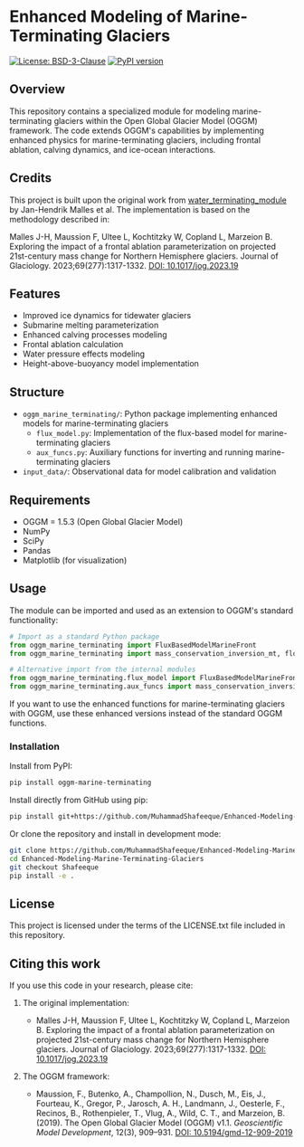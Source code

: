 ﻿# Enhanced Modeling of Marine-Terminating Glaciers

[![License: BSD-3-Clause](https://img.shields.io/badge/License-BSD_3--Clause-blue.svg)](https://github.com/MuhammadShafeeque/Enhanced-Modeling-Marine-Terminating-Glaciers/blob/main/LICENSE.txt)
[![PyPI version](https://badge.fury.io/py/oggm_marine_terminating.svg)](https://pypi.org/project/oggm-marine-terminating/)

## Overview

This repository contains a specialized module for modeling marine-terminating glaciers within the Open Global Glacier Model (OGGM) framework. The code extends OGGM's capabilities by implementing enhanced physics for marine-terminating glaciers, including frontal ablation, calving dynamics, and ice-ocean interactions.

## Credits

This project is built upon the original work from [water_terminating_module](https://github.com/jmalles/water_terminating_module) by Jan-Hendrik Malles et al. The implementation is based on the methodology described in:

Malles J-H, Maussion F, Ultee L, Kochtitzky W, Copland L, Marzeion B. Exploring the impact of a frontal ablation parameterization on projected 21st-century mass change for Northern Hemisphere glaciers. Journal of Glaciology. 2023;69(277):1317-1332. [DOI: 10.1017/jog.2023.19](https://doi.org/10.1017/jog.2023.19)

## Features

- Improved ice dynamics for tidewater glaciers
- Submarine melting parameterization
- Enhanced calving processes modeling
- Frontal ablation calculation
- Water pressure effects modeling
- Height-above-buoyancy model implementation

## Structure

- `oggm_marine_terminating/`: Python package implementing enhanced models for marine-terminating glaciers
  - `flux_model.py`: Implementation of the flux-based model for marine-terminating glaciers
  - `aux_funcs.py`: Auxiliary functions for inverting and running marine-terminating glaciers
- `input_data/`: Observational data for model calibration and validation

## Requirements

- OGGM = 1.5.3 (Open Global Glacier Model)
- NumPy
- SciPy
- Pandas
- Matplotlib (for visualization)

## Usage

The module can be imported and used as an extension to OGGM's standard functionality:

```python
# Import as a standard Python package
from oggm_marine_terminating import FluxBasedModelMarineFront
from oggm_marine_terminating import mass_conservation_inversion_mt, flowline_model_run_mt

# Alternative import from the internal modules
from oggm_marine_terminating.flux_model import FluxBasedModelMarineFront
from oggm_marine_terminating.aux_funcs import mass_conservation_inversion_mt, flowline_model_run_mt
```

If you want to use the enhanced functions for marine-terminating glaciers with OGGM, use these enhanced versions instead of the standard OGGM functions.

### Installation

Install from PyPI:

```bash
pip install oggm-marine-terminating
```

Install directly from GitHub using pip:

```bash
pip install git+https://github.com/MuhammadShafeeque/Enhanced-Modeling-Marine-Terminating-Glaciers.git@Shafeeque
```

Or clone the repository and install in development mode:

```bash
git clone https://github.com/MuhammadShafeeque/Enhanced-Modeling-Marine-Terminating-Glaciers.git
cd Enhanced-Modeling-Marine-Terminating-Glaciers
git checkout Shafeeque
pip install -e .
```

## License

This project is licensed under the terms of the LICENSE.txt file included in this repository.

## Citing this work

If you use this code in your research, please cite:

1. The original implementation:
   - Malles J-H, Maussion F, Ultee L, Kochtitzky W, Copland L, Marzeion B. Exploring the impact of a frontal ablation parameterization on projected 21st-century mass change for Northern Hemisphere glaciers. Journal of Glaciology. 2023;69(277):1317-1332. [DOI: 10.1017/jog.2023.19](https://doi.org/10.1017/jog.2023.19)

2. The OGGM framework:
   - Maussion, F., Butenko, A., Champollion, N., Dusch, M., Eis, J., Fourteau, K., Gregor, P., Jarosch, A. H., Landmann, J., Oesterle, F., Recinos, B., Rothenpieler, T., Vlug, A., Wild, C. T., and Marzeion, B. (2019). The Open Global Glacier Model (OGGM) v1.1. *Geoscientific Model Development*, 12(3), 909–931. [DOI: 10.5194/gmd-12-909-2019](https://doi.org/10.5194/gmd-12-909-2019)
